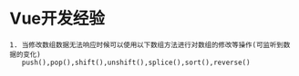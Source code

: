 # Vue开发经验

```
1. 当修改数组数据无法响应时候可以使用以下数组方法进行对数组的修改等操作(可监听到数据的变化)
   push(),pop(),shift(),unshift(),splice(),sort(),reverse()
```

